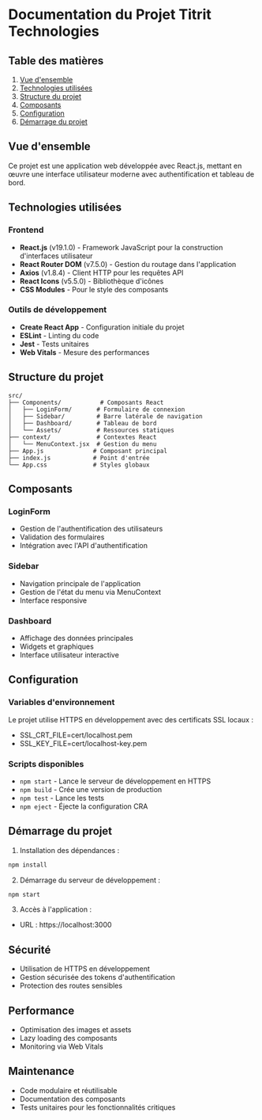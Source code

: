 # Documentation du Projet Titrit Technologies

## Table des matières
1. [Vue d'ensemble](#vue-densemble)
2. [Technologies utilisées](#technologies-utilisées)
3. [Structure du projet](#structure-du-projet)
4. [Composants](#composants)
5. [Configuration](#configuration)
6. [Démarrage du projet](#démarrage-du-projet)

## Vue d'ensemble
Ce projet est une application web développée avec React.js, mettant en œuvre une interface utilisateur moderne avec authentification et tableau de bord.

## Technologies utilisées

### Frontend
- **React.js** (v19.1.0) - Framework JavaScript pour la construction d'interfaces utilisateur
- **React Router DOM** (v7.5.0) - Gestion du routage dans l'application
- **Axios** (v1.8.4) - Client HTTP pour les requêtes API
- **React Icons** (v5.5.0) - Bibliothèque d'icônes
- **CSS Modules** - Pour le style des composants

### Outils de développement
- **Create React App** - Configuration initiale du projet
- **ESLint** - Linting du code
- **Jest** - Tests unitaires
- **Web Vitals** - Mesure des performances

## Structure du projet

```
src/
├── Components/           # Composants React
│   ├── LoginForm/       # Formulaire de connexion
│   ├── Sidebar/         # Barre latérale de navigation
│   ├── Dashboard/       # Tableau de bord
│   └── Assets/          # Ressources statiques
├── context/             # Contextes React
│   └── MenuContext.jsx  # Gestion du menu
├── App.js              # Composant principal
├── index.js            # Point d'entrée
└── App.css             # Styles globaux
```

## Composants

### LoginForm
- Gestion de l'authentification des utilisateurs
- Validation des formulaires
- Intégration avec l'API d'authentification

### Sidebar
- Navigation principale de l'application
- Gestion de l'état du menu via MenuContext
- Interface responsive

### Dashboard
- Affichage des données principales
- Widgets et graphiques
- Interface utilisateur interactive

## Configuration

### Variables d'environnement
Le projet utilise HTTPS en développement avec des certificats SSL locaux :
- SSL_CRT_FILE=cert/localhost.pem
- SSL_KEY_FILE=cert/localhost-key.pem

### Scripts disponibles
- `npm start` - Lance le serveur de développement en HTTPS
- `npm build` - Crée une version de production
- `npm test` - Lance les tests
- `npm eject` - Éjecte la configuration CRA

## Démarrage du projet

1. Installation des dépendances :
```bash
npm install
```

2. Démarrage du serveur de développement :
```bash
npm start
```

3. Accès à l'application :
- URL : https://localhost:3000

## Sécurité
- Utilisation de HTTPS en développement
- Gestion sécurisée des tokens d'authentification
- Protection des routes sensibles

## Performance
- Optimisation des images et assets
- Lazy loading des composants
- Monitoring via Web Vitals

## Maintenance
- Code modulaire et réutilisable
- Documentation des composants
- Tests unitaires pour les fonctionnalités critiques

